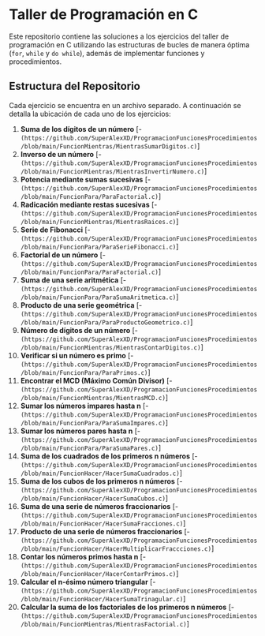 
# Taller de Programación en C

Este repositorio contiene las soluciones a los ejercicios del taller de programación en C utilizando las estructuras de bucles de manera óptima (`for`, `while` y `do while`), además de implementar funciones y procedimientos.

## Estructura del Repositorio

Cada ejercicio se encuentra en un archivo separado. A continuación se detalla la ubicación de cada uno de los ejercicios:

1. **Suma de los dígitos de un número**
   [-`(https://github.com/SuperAlexXD/ProgramacionFuncionesProcedimientos/blob/main/FuncionMientras/MientrasSumarDigitos.c)`]
2. **Inverso de un número**
   [-`(https://github.com/SuperAlexXD/ProgramacionFuncionesProcedimientos/blob/main/FuncionMientras/MientrasInvertirNumero.c)`]
3. **Potencia mediante sumas sucesivas**
   [-`(https://github.com/SuperAlexXD/ProgramacionFuncionesProcedimientos/blob/main/FuncionPara/ParaFactorial.c)`]
4. **Radicación mediante restas sucesivas**
   [-`(https://github.com/SuperAlexXD/ProgramacionFuncionesProcedimientos/blob/main/FuncionMientras/MientrasRaices.c)`]
5. **Serie de Fibonacci**
   [-`(https://github.com/SuperAlexXD/ProgramacionFuncionesProcedimientos/blob/main/FuncionPara/ParaSerieFibonacci.c)`]
6. **Factorial de un número**
   [-`(https://github.com/SuperAlexXD/ProgramacionFuncionesProcedimientos/blob/main/FuncionPara/ParaFactorial.c)`]
7. **Suma de una serie aritmética**
   [-`(https://github.com/SuperAlexXD/ProgramacionFuncionesProcedimientos/blob/main/FuncionPara/ParaSumaAritmetica.c)`]
8. **Producto de una serie geométrica**
   [-`(https://github.com/SuperAlexXD/ProgramacionFuncionesProcedimientos/blob/main/FuncionPara/ParaProductoGeometrico.c)`]
9. **Número de dígitos de un número**
   [-`(https://github.com/SuperAlexXD/ProgramacionFuncionesProcedimientos/blob/main/FuncionMientras/MientrasContarDigitos.c)`]
10. **Verificar si un número es primo**
   [-`(https://github.com/SuperAlexXD/ProgramacionFuncionesProcedimientos/blob/main/FuncionPara/ParaPrimos.c)`]
11. **Encontrar el MCD (Máximo Común Divisor)**
    [-`(https://github.com/SuperAlexXD/ProgramacionFuncionesProcedimientos/blob/main/FuncionMientras/MientrasMCD.c)`]
12. **Sumar los números impares hasta n**
    [-`(https://github.com/SuperAlexXD/ProgramacionFuncionesProcedimientos/blob/main/FuncionPara/ParaSumaImpares.c)`]
13. **Sumar los números pares hasta n**
    [-`(https://github.com/SuperAlexXD/ProgramacionFuncionesProcedimientos/blob/main/FuncionPara/ParaSumaPares.c)`]
14. **Suma de los cuadrados de los primeros n números**
    [-`(https://github.com/SuperAlexXD/ProgramacionFuncionesProcedimientos/blob/main/FuncionHacer/HacerSumaCuadrados.c)`]
15. **Suma de los cubos de los primeros n números**
    [-`(https://github.com/SuperAlexXD/ProgramacionFuncionesProcedimientos/blob/main/FuncionHacer/HacerSumaCubos.c)`]
16. **Suma de una serie de números fraccionarios**
    [-`(https://github.com/SuperAlexXD/ProgramacionFuncionesProcedimientos/blob/main/FuncionHacer/HacerSumaFracciones.c)`]
17. **Producto de una serie de números fraccionarios**
    [-`(https://github.com/SuperAlexXD/ProgramacionFuncionesProcedimientos/blob/main/FuncionHacer/HacerMultiplicarFraccciones.c)`]
18. **Contar los números primos hasta n**
    [-`(https://github.com/SuperAlexXD/ProgramacionFuncionesProcedimientos/blob/main/FuncionHacer/HacerContarPrimos.c)`]
19. **Calcular el n-ésimo número triangular**
    [-`(https://github.com/SuperAlexXD/ProgramacionFuncionesProcedimientos/blob/main/FuncionHacer/HacerSumaTrinagular.c)`]
20. **Calcular la suma de los factoriales de los primeros n números**
    [-`(https://github.com/SuperAlexXD/ProgramacionFuncionesProcedimientos/blob/main/FuncionMientras/MientrasFactorial.c)`]
